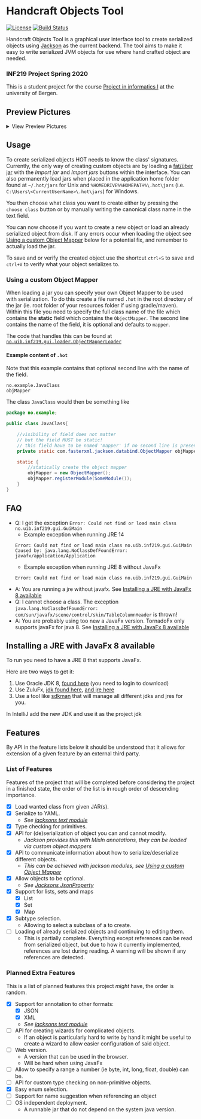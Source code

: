 # Handcraft Objects Tool

[![License](https://img.shields.io/badge/License-Apache%202.0-blue.svg)](https://opensource.org/licenses/Apache-2.0)
[![Build Status](https://travis-ci.com/kh498/HandcraftObjectsTool.svg?branch=master)](https://travis-ci.com/kh498/HandcraftObjectsTool)

Handcraft Objects Tool is a graphical user interface tool to create serialized objects using [Jackson](https://github.com/FasterXML/jackson) as the current backend. The tool aims to make it easy to write serialized JVM objects for use where hand crafted object are needed.

### INF219 Project Spring 2020

This is a student project for the course [Project in informatics I](https://www.uib.no/en/course/INF219) at the university of Bergen.

## Preview Pictures

<details> <summary>View Preview Pictures</summary>

![Choose a class to edit](preview/HOT-selClass2.png)
![Abstract type with a reference to the root object](preview/HOT-EditResponse-AbstractType.png)
![Object is successfully serialized](preview/HOT-serialized.png)

</details>

## Usage

To create serialized objects HOT needs to know the class' signatures. Currently, the only way of creating custom objects are by loading a [fat/über jar](https://stackoverflow.com/a/29925421) with the _Import jar_ and _Import jars_ buttons within the interface. You can also permanently load jars when placed in the application home folder found at `~/.hot/jars` for Unix and `%HOMEDRIVE%%HOMEPATH%\.hot\jars` (i.e. `C:\Users\<CurrentUserName>\.hot\jars`) for Windows.

You then choose what class you want to create either by pressing the `choose class` button or by manually writing the canonical class name in the text field.

You can now choose if you want to create a new object or load an already serialized object from disk. If any errors occur when loading the object see [Using a custom Object Mapper](#using-a-custom-object-mapper) below for a potential fix, and remember to actually load the jar.

To save and or verify the created object use the shortcut `ctrl+S` to save and `ctrl+V` to verify what your object serializes to.

### Using a custom Object Mapper

When loading a jar you can specify your own Object Mapper to be used with serialization. To do this create a file named `.hot` in the root directory of the jar (ie. root folder of your resources folder if using gradle/maven). Within this file you need to specify the full class name of the file which contains the __static__ field which contains the `ObjectMapper`. The second line contains the name of the field, it is optional and defaults to `mapper`.

The code that handles this can be found at [`no.uib.inf219.gui.loader.ObjectMapperLoader`](https://github.com/kh498/HandcraftObjectsTool/blob/master/gui/src/main/kotlin/no/uib/inf219/gui/loader/ObjectMapperLoader.kt)

#### Example content of `.hot`

Note that this example contains that optional second line with the name of the field.

```text
no.example.JavaClass
objMapper
```

The class `JavaClass` would then be something like

```java
package no.example;

public class JavaClass{

    //visibility of field does not matter
    // but the field MUST be static!
    // this field have to be named 'mapper' if no second line is present in '.hot'
    private static com.fasterxml.jackson.databind.ObjectMapper objMapper;

    static {
        //statically create the object mapper
        objMapper = new ObjectMapper();
        objMapper.registerModule(SomeModule());
    }
}
```

## FAQ

* Q: I get the exception `Error: Could not find or load main class no.uib.inf219.gui.GuiMain`
    * Example exception when running JRE 14  
    ```
    Error: Could not find or load main class no.uib.inf219.gui.GuiMain
    Caused by: java.lang.NoClassDefFoundError: javafx/application/Application
    ``` 
    * Example exception when running JRE 8 without JavaFx
    ```
    Error: Could not find or load main class no.uib.inf219.gui.GuiMain
    ```
* A: You are running a jre without javafx. See [Installing a JRE with JavaFx 8 available](#installing-a-jre-with-javafx-8-available)
* Q: I cannot choose a class. The exception `java.lang.NoClassDefFoundError: com/sun/javafx/scene/control/skin/TableColumnHeader` is thrown!
* A: You are probably using too new a JavaFx version. TornadoFx only supports javaFx for java 8. See [Installing a JRE with JavaFx 8 available](#installing-a-jre-with-javafx-8-available)

## Installing a JRE with JavaFx 8 available

To run you need to have a JRE 8 that supports JavaFx.

Here are two ways to get it:

1. Use Oracle JDK 8, [found here](https://www.oracle.com/technetwork/java/javase/downloads/jdk8-downloads-2133151.html) (you need to login to download)
2. Use ZuluFx, [jdk found here](https://www.azul.com/downloads/zulu-community/?version=java-8-lts&architecture=x86-64-bit&package=jdk-fx), [and jre here](https://www.azul.com/downloads/zulu-community/?version=java-8-lts&architecture=x86-64-bit&package=jre-fx)
3. Use a tool like [sdkman](https://sdkman.io/) that will manage all different jdks and jres for you.

In IntelliJ add the new JDK and use it as the project jdk

## Features

By API in the feature lists below it should be understood that it allows for extension of a given feature by an external third party.

### List of Features

Features of the project that will be completed before considering the project in a finished state, the order of the list is in rough order of descending importance.

* [x] Load wanted class from given JAR(s).
* [x] Serialize to YAML.
  * _See [jacksons text module](https://github.com/FasterXML/jackson-dataformats-text)_
* [x] Type checking for primitives.
* [x] API for (de)serialization of object you can and cannot modify.
  * _Jackson provides this with MixIn annotations, they can be loaded via custom object mappers_
* [x] API to communicate information about how to serialize/deserialize different objects.
  * _This can be achieved with jackson modules, see [Using a custom Object Mapper](#using-a-custom-object-mapper)_
* [x] Allow objects to be optional.
  * _See [Jacksons JsonProperty](https://github.com/FasterXML/jackson-annotations/blob/c0d00657a17727f3aed50c0b2deb9afa2e89f6f4/src/main/java/com/fasterxml/jackson/annotation/JsonProperty.java#L60-L78)_
* [x] Support for lists, sets and maps
  * [x] List
  * [x] Set
  * [x] Map
* [x] Subtype selection.
  * Allowing to select a subclass of a to create.
* [ ] Loading of already serialized objects and continuing to editing them.
  * This is partially complete. Everything except references can be read from serialized object, but due to how it currently implemented, references are lost during reading. A warning will be shown if any references are detected.

### Planned Extra Features

This is a list of planned features this project _might_ have, the order is random.

* [x] Support for annotation to other formats:
  * [x] JSON
  * [x] XML
  * _See [jacksons text module](https://github.com/FasterXML/jackson-dataformats-text)_
* [ ] API for creating wizards for complicated objects.
  * If an object is particularly hard to write by hand it might be useful to create a wizard to allow easier configuration of said object.
* [ ] Web version.
  * A version that can be used in the browser.
  * Will be hard when using JavaFx
* [ ] Allow to specify a range a number (ie byte, int, long, float, double) can be.
* [ ] API for custom type checking on non-primitive objects.
* [x] Easy enum selection.
* [ ] Support for name suggestion when referencing an object
* [ ] OS independent deployment.
  * A runnable jar that do not depend on the system java version.
